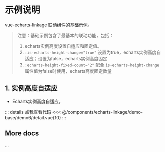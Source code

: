 <script setup>
import LinkageDemo6 from '@/components/echarts-linkage/demo-base/demo6/index.vue';
</script>

# 示例说明

vue-echarts-linkage 联动组件的基础示例。

> 注意：基础示例包含了最基本的联动功能，包括：
> 1. echarts实例高度设置自适应和固定值。
> 2. `:is-echarts-height-change="true"` 设置为true，echarts实例高度自适应；设置为false，echarts实例高度固定
> 3. `:echarts-height-fixed-count="2"` 配合 `is-echarts-height-change` 属性值为false时使用，echarts高度固定数量

## 1. 实例高度自适应

* Echarts实例高度自适应。

<LinkageDemo6 />

::: details 点我查看代码
<<< @/components/echarts-linkage/demo-base/demo6/detail.vue{10}
:::

## More docs

...


